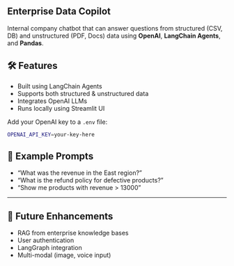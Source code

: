 
## Enterprise Data Copilot

Internal company chatbot that can answer questions from structured (CSV, DB) and unstructured (PDF, Docs) data using **OpenAI**, **LangChain Agents**, and **Pandas**.


## 🛠 Features

- Built using LangChain Agents
- Supports both structured & unstructured data
- Integrates OpenAI LLMs
- Runs locally using Streamlit UI


Add your OpenAI key to a `.env` file:

```bash
OPENAI_API_KEY=your-key-here
```

## 🧪 Example Prompts

* “What was the revenue in the East region?”
* “What is the refund policy for defective products?”
* “Show me products with revenue > 13000”

---

## 🔐 Future Enhancements

* RAG from enterprise knowledge bases
* User authentication
* LangGraph integration
* Multi-modal (image, voice input)

